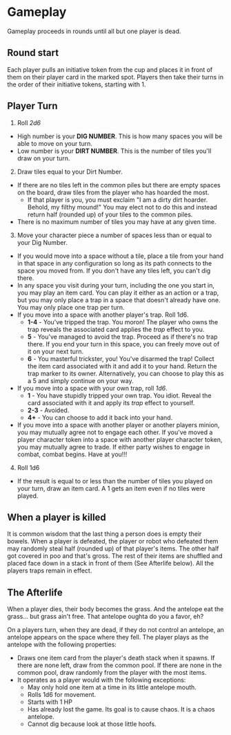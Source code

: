 # Gameplay

Gameplay proceeds in rounds until all but one player is dead.

## Round start

Each player pulls an initiative token from the cup and places it in front of them on their player card in the marked spot. Players then take their turns in the order of their initiative tokens, starting with 1.

## Player Turn

1. Roll _2d6_

- High number is your **DIG NUMBER**. This is how many spaces you will be able to move on your turn.
- Low number is your **DIRT NUMBER**. This is the number of tiles you'll draw on your turn.

2. Draw tiles equal to your Dirt Number.

- If there are no tiles left in the common piles but there are empty spaces on the board, draw tiles from the player who has hoarded the most.
  - If that player is you, you must exclaim "I am a dirty dirt hoarder. Behold, my filthy mound!" You may elect not to do this and instead return half (rounded up) of your tiles to the common piles.
- There is no maximum number of tiles you may have at any given time.

3. Move your character piece a number of spaces less than or equal to your Dig Number.

- If you would move into a space without a tile, place a tile from your hand in that space in any configuration so long as its path connects to the space you moved from. If you don't have any tiles left, you can't dig there.
- In any space you visit during your turn, including the one you start in, you may play an item card. You can play it either as an action or a trap, but you may only place a trap in a space that doesn't already have one. You may only place one trap per turn.
- If you move into a space with another player's trap. Roll 1d6.
  - **1-4** - You've tripped the trap. You moron! The player who owns the trap reveals the associated card applies the _trap_ effect to you.
  - **5** - You've managed to avoid the trap. Proceed as if there's no trap there. If you end your turn in this space, you can freely move out of it on your next turn.
  - **6** - You masterful trickster, you! You've disarmed the trap! Collect the item card associated with it and add it to your hand. Return the trap marker to its owner. Alternatively, you can choose to play this as a 5 and simply continue on your way.
- If you move into a space with your own trap, roll _1d6_.
  - **1** - You have stupidly tripped your own trap. You idiot. Reveal the card associated with it and apply its _trap_ effect to yourself.
  - **2-3** - Avoided.
  - **4+** - You can choose to add it back into your hand.
- If you move into a space with another player or another players minion, you may mutually agree not to engage each other. If you've moved a player character token into a space with another player character token, you may mutually agree to trade. If either party wishes to engage in combat, combat begins. Have at you!!!

4. Roll 1d6

- If the result is equal to or less than the number of tiles you played on your turn, draw an item card. A 1 gets an item even if no tiles were played.

## When a player is killed

It is common wisdom that the last thing a person does is empty their bowels. When a player is defeated, the player or robot who defeated them may randomly steal half (rounded up) of that player's items. The other half got covered in poo and that's gross. The rest of their items are shuffled and placed face down in a stack in front of them (See Afterlife below). All the players traps remain in effect.

## The Afterlife

When a player dies, their body becomes the grass. And the antelope eat the grass... but grass ain't free. That antelope oughta do you a favor, eh?

On a players turn, when they are dead, if they do not control an antelope, an antelope appears on the space where they fell. The player plays as the antelope with the following properties:

- Draws one item card from the player's death stack when it spawns. If there are none left, draw from the common pool. If there are none in the common pool, draw randomly from the player with the most items.
- It operates as a player would with the following exceptions:
  - May only hold one item at a time in its little antelope mouth.
  - Rolls 1d6 for movement.
  - Starts with 1 HP
  - Has already lost the game. Its goal is to cause chaos. It is a chaos antelope.
  - Cannot dig because look at those little hoofs.

